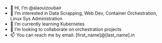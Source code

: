- 👋 Hi, I’m @alaouizoubair
- 👀 I’m interested in Data Scrapping, Web Dev, Container Orchestration, Linux Sys Administration
- 🌱 I’m currently learning Kubernetes 
- 💞️ I’m looking to collaborate on orchestration projects
- 📫 You can reach me by email: [first_name]@[last_name].in

<!---
alaouizoubair/alaouizoubair is a ✨ special ✨ repository because its `README.md` (this file) appears on your GitHub profile.
You can click the Preview link to take a look at your changes.
--->
